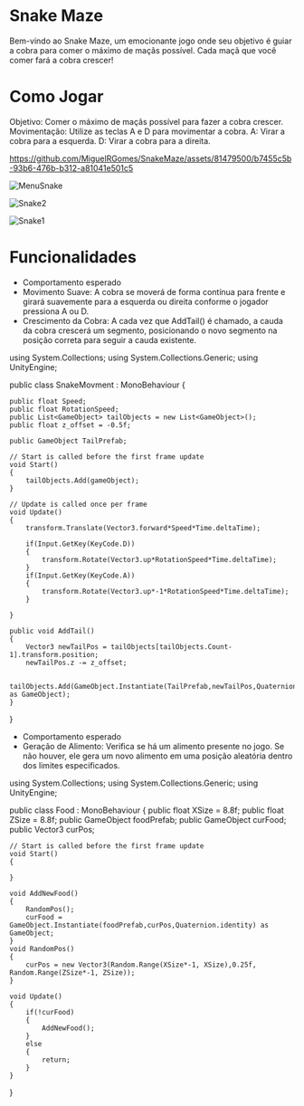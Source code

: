 # Snake Maze
Bem-vindo ao Snake Maze, um emocionante jogo onde seu objetivo é guiar a cobra para comer o máximo de maçãs possível. Cada maçã que você comer fará a cobra crescer!

# Como Jogar
Objetivo: Comer o máximo de maçãs possível para fazer a cobra crescer.
Movimentação: Utilize as teclas A e D para movimentar a cobra.
A: Virar a cobra para a esquerda.
D: Virar a cobra para a direita.

https://github.com/MiguelRGomes/SnakeMaze/assets/81479500/b7455c5b-93b6-476b-b312-a81041e501c5

![MenuSnake](https://github.com/MiguelRGomes/SnakeMaze/assets/81479500/6fba8dff-5b31-49b8-8060-5a74cf7d4454)

![Snake2](https://github.com/MiguelRGomes/SnakeMaze/assets/81479500/ea73251f-5a85-4965-a4e1-20b2102b47a4)

![Snake1](https://github.com/MiguelRGomes/SnakeMaze/assets/81479500/455aeac2-b1f6-481d-92de-2c6a200f64ee)

# Funcionalidades

 - Comportamento esperado
-  Movimento Suave: A cobra se moverá de forma contínua para frente e girará suavemente para a esquerda ou direita conforme o jogador pressiona A ou D.
- Crescimento da Cobra: A cada vez que AddTail() é chamado, a cauda da cobra crescerá um segmento, posicionando o novo segmento na posição correta para seguir a cauda existente.

using System.Collections;
using System.Collections.Generic;
using UnityEngine;

public class SnakeMovment : MonoBehaviour
{

    public float Speed;
    public float RotationSpeed;
    public List<GameObject> tailObjects = new List<GameObject>();
    public float z_offset = -0.5f;
    
    public GameObject TailPrefab;

    // Start is called before the first frame update
    void Start()
    {
        tailObjects.Add(gameObject);
    }

    // Update is called once per frame
    void Update()
    {
        transform.Translate(Vector3.forward*Speed*Time.deltaTime);

        if(Input.GetKey(KeyCode.D))
        {
            transform.Rotate(Vector3.up*RotationSpeed*Time.deltaTime);
        }
        if(Input.GetKey(KeyCode.A))
        {
            transform.Rotate(Vector3.up*-1*RotationSpeed*Time.deltaTime);
        }

    }

    public void AddTail()
    {
        Vector3 newTailPos = tailObjects[tailObjects.Count-1].transform.position;
        newTailPos.z -= z_offset;

        tailObjects.Add(GameObject.Instantiate(TailPrefab,newTailPos,Quaternion.identity) as GameObject);
    }
}

 - Comportamento esperado
- Geração de Alimento: Verifica se há um alimento presente no jogo. Se não houver, ele gera um novo alimento em uma posição aleatória dentro dos limites especificados.

using System.Collections;
using System.Collections.Generic;
using UnityEngine;

public class Food : MonoBehaviour
{
    public float XSize = 8.8f;
    public float ZSize = 8.8f;
    public GameObject foodPrefab;
    public GameObject curFood;
    public Vector3 curPos;

    // Start is called before the first frame update
    void Start()
    {
        
    }

    void AddNewFood()
    {
        RandomPos();
        curFood = GameObject.Instantiate(foodPrefab,curPos,Quaternion.identity) as GameObject;
    }
    void RandomPos()
    {
        curPos = new Vector3(Random.Range(XSize*-1, XSize),0.25f, Random.Range(ZSize*-1, ZSize));
    }

    void Update()
    {
        if(!curFood)
        {
            AddNewFood();
        }
        else
        {
            return;
        }
    }
}
